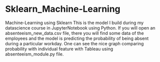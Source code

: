 # Sklearn_Machine-Learning
Machine-Learning using Sklearn
This is the model I build during my datascience course in JupyterNotebook using Python.
If you will open an absenteeism_new_data.csv file, there you will find some data of the employees and the model is 
predicting the probability of being absent during a particular workday.
One can see the nice graph comparing probability with individual feature with Tableau using absenteeism_module.py file.

